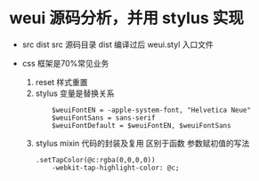 # weui 源码分析，并用 stylus 实现

- src dist
    src 源码目录
    dist 编译过后
    weui.styl 入口文件

- css 框架是70%常见业务
    1. reset 样式重置
    2. stylus 变量是替换关系
        ```stylus
            $weuiFontEN = -apple-system-font, "Helvetica Neue"
            $weuiFontSans = sans-serif
            $weuiFontDefault = $weuiFontEN, $weuiFontSans
        ```
    3. stylus mixin 代码的封装及复用
        区别于函数
        参数赋初值的写法
        ```
        .setTapColor(@c:rgba(0,0,0,0))
            -webkit-tap-highlight-color: @c;
        ```